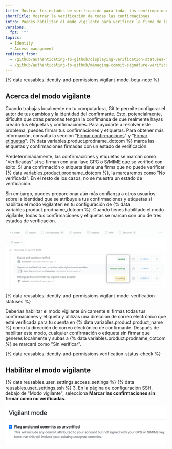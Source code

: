 ```yaml
---
title: Mostrar los estados de verificación para todas tus confirmaciones
shortTitle: Mostrar la verificación de todas las confirmaciones
intro: Puedes habilitar el modo vigilante para verificar la firma de las confirmaciones y así marcar todas tus etiquetas y confirmaciones con un estado de verificación de firma.
versions:
  fpt: '*'
topics:
  - Identity
  - Access management
redirect_from:
  - /github/authenticating-to-github/displaying-verification-statuses-for-all-of-your-commits
  - /github/authenticating-to-github/managing-commit-signature-verification/displaying-verification-statuses-for-all-of-your-commits
---
```


{% data reusables.identity-and-permissions.vigilant-mode-beta-note %}

## Acerca del modo vigilante

Cuando trabajas localmente en tu computadora, Git te permite configurar el autor de tus cambios y la identidad del confirmante. Esto, potencialmente, dificulta que otras personas tengan la confimansa de que realmente hayas creado tus etiquetas y confirmaciones. Para ayudarte a resolver este problema, puedes firmar tus confirmaciones y etiquetas. Para obtener más información, consulta la sección "[Firmar confirmaciones](/github/authenticating-to-github/signing-commits)" y "[Firmar etiquetas](/github/authenticating-to-github/signing-tags)". {% data variables.product.prodname_dotcom %} marca las etiquetas y confirmaciones firmadas con un estado de verificación.

Predeterminadamente, las confirmaciones y etiquetas se marcan como "Verificadas" si se firman con una llave GPG o S/MIME que se verificó con éxito. Si una confirmación o etiqueta tiene una firma que no puede verificar {% data variables.product.prodname_dotcom %}, la marcaremos como "No verificada". En el resto de los casos, no se muestra un estado de verificación.

Sin embargo, puedes proporcionar aún más confianza a otros usuarios sobre la identidad que se atribuye a tus confirmaciones y etiquetas si habilitas el modo vigilanten en tu configuración de {% data variables.product.prodname_dotcom %}. Cuando tienes habilitado el modo vigilante, todas tus confirmaciones y etiquetas se marcan con uno de tres estados de verificación.

![Estados de verificación de firma](/assets/images/help/commits/signature-verification-statuses.png)

{% data reusables.identity-and-permissions.vigilant-mode-verification-statuses %}

Deberías habilitar el modo vigilante únicamente si firmas todas tus confirmaciones y etiqueta y utilizas una dirección de correo electrónico que esté verificada para tu cuenta en {% data variables.product.product_name %} como tu dirección de correo electrónico de confirmante. Después de habilitar este modo, cualquier confirmación o etiqueta sin firmar que generes localmente y subas a {% data variables.product.prodname_dotcom %} se marcará como "Sin verificar".

{% data reusables.identity-and-permissions.verification-status-check %}

## Habilitar el modo vigilante

{% data reusables.user_settings.access_settings %}
{% data reusables.user_settings.ssh %}
3. En la página de configuración SSH, debajo de "Modo vigilante", selecciona **Marcar las confirmaciones sin firmar como no verificadas**.

   ![Casilla de verificación para marcar las confirmaciones no firmadas como sin verificar](/assets/images/help/commits/vigilant-mode-checkbox.png)
